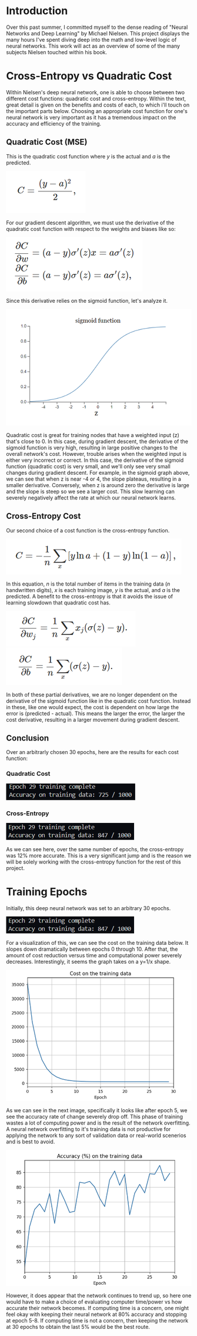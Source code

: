 # Introduction

Over this past summer, I committed myself to the dense reading of "Neural Networks and Deep Learning" by Michael Nielsen. This project displays the many hours I've spent diving deep into the math and low-level logic of neural networks. This work will act as an overview of some of the many subjects Nielsen touched within his book.

# Cross-Entropy vs Quadratic Cost
Within Nielsen's deep neural network, one is able to choose between two different cost functions: quadratic cost and cross-entropy. Within the text, great detail is given on the benefits and costs of each, to which i'll touch on the important parts below. Choosing an appropriate cost function for one's neural network is very important as it has a tremendous impact on the accuracy and efficiency of the training.

## Quadratic Cost (MSE)
This is the quadratic cost function where *y* is the actual and *a* is the predicted.

![](img/quadratic/qc-equation.png)

For our gradient descent algorithm, we must use the derivative of the quadratic cost function with respect to the weights and biases like so:

![](img/quadratic/qc-derivatives.png)

Since this derivative relies on the sigmoid function, let's analyze it.

![](img/quadratic/sigmoid_function.png)

Quadratic cost is great for training nodes that have a weighted input (z) that's close to 0. In this case, during gradient descent, the derivative of the sigmoid function is very high, resulting in large positive changes to the overall network's cost. However, trouble arises when the weighted input is either very incorrect or correct. In this case, the derivative of the sigmoid function (quadratic cost) is very small, and we'll only see very small changes during gradient descent. For example, in the sigmoid graph above, we can see that when z is near -4 or 4, the slope plateaus, resulting in a smaller derivative. Conversely, when z is around zero the derivative is large and the slope is steep so we see a larger cost. This slow learning can severely negatively affect the rate at which our neural network learns.

## Cross-Entropy Cost
Our second choice of a cost function is the cross-entropy function.

![](img/cross_entropy/ce-eq.png)

In this equation, *n* is the total number of items in the training data (*n* handwritten digits), *x* is each training image, *y* is the actual, and *a* is the predicted. A benefit to the cross-entropy is that it avoids the issue of learning slowdown that quadratic cost has.

![](img/cross_entropy/ce-deriv1.png)
![](img/cross_entropy/ce-deriv2.png)

In both of these partial derivatives, we are no longer dependent on the derivative of the sigmoid function like in the quadratic cost function. Instead in these, like one would expect, the cost is dependent on how large the error is (predicted - actual). This means the larger the error, the larger the cost derivative, resulting in a larger movement during gradient descent.

## Conclusion
Over an arbitrarly chosen 30 epochs, here are the results for each cost function:
### Quadratic Cost
![](img/quadratic/qc_netResult.png)

### Cross-Entropy
![](img/cross_entropy/epoch29_output.png)

As we can see here, over the same number of epochs, the cross-entropy was 12% more accurate. This is a very significant jump and is the reason we will be solely working with the cross-entropy function for the rest of this project.

# Training Epochs
Initially, this deep neural network was set to an arbitrary 30 epochs. 

![](img/cross_entropy/epoch29_output.png)

<!-- ctrl + shift + v for markdown preview 
talk about sigmoid vs cross entropy cost
talk about lambda affects and targeting small weights
-->

For a visualization of this, we can see the cost on the training data below. It slopes down dramatically between epochs 0 through 10. After that, the amount of cost reduction versus time and computational power severely decreases. Interestingly, it seems the graph takes on a y=1/x shape.

![](img/cross_entropy/cost_on_training_data.png)

As we can see in the next image, specifically it looks like after epoch 5, we see the accuracy rate of change severely drop off. This phase of training wastes a lot of computing power and is the result of the network overfitting. A neural network overfitting to it's training data is not productive for applying the network to any sort of validation data or real-world scenerios and is best to avoid.

![](img/cross_entropy/Accuracy_training_data.png)

However, it does appear that the network continues to trend up, so here one would have to make a choice of evaluating computer time/power vs how accurate their network becomes. If computing time is a concern, one might feel okay with keeping their neural network at 80% accuracy and stopping at epoch 5-8. If computing time is not a concern, then keeping the network at 30 epochs to obtain the last 5% would be the best route.

